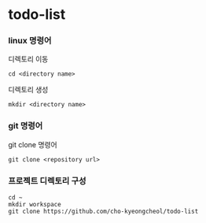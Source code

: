 # todo-list

### linux 명령어

디렉토리 이동
```
cd <directory name>
```

디렉토리 생성
```
mkdir <directory name>
```

### git 명령어

git clone 명령어
```
git clone <repository url>
```

### 프로젝트 디렉토리 구성
```
cd ~
mkdir workspace
git clone https://github.com/cho-kyeongcheol/todo-list
```